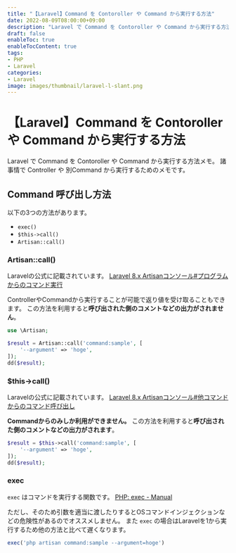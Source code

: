 ```yaml
---
title: "【Laravel】Command を Contoroller や Command から実行する方法"
date: 2022-08-09T08:00:00+09:00
description: "Laravel で Command を Contoroller や Command から実行する方法メモ"
draft: false
enableToc: true
enableTocContent: true
tags: 
- PHP
- Laravel
categories: 
- Laravel
image: images/thumbnail/laravel-l-slant.png
---
```


# 【Laravel】Command を Contoroller や Command から実行する方法
Laravel で Command を Contoroller や Command から実行する方法メモ。
諸事情で Controller や 別Command から実行するためのメモです。

## Command 呼び出し方法
以下の3つの方法があります。
* `exec()`
* `$this->call()`
* `Artisan::call()`


### Artisan::call()
Laravelの公式に記載されています。
<a href="https://readouble.com/laravel/8.x/ja/artisan.html#programmatically-executing-commands" target="_blank" rel="nofollow noopener">Laravel 8.x Artisanコンソール#プログラムからのコマンド実行</a>

ControllerやCommandから実行することが可能で返り値を受け取ることもできます。
この方法を利用すると**呼び出された側のコメントなどの出力がされません**。
```php
use \Artisan;

$result = Artisan::call('command:sample', [
    '--argument' => 'hoge',
]);
dd($result);
```

### $this->call()
Laravelの公式に記載されています。
<a href="https://readouble.com/laravel/8.x/ja/artisan.html#calling-commands-from-other-commands" target="_blank" rel="nofollow noopener">Laravel 8.x Artisanコンソール#他コマンドからのコマンド呼び出し</a>

**Commandからのみしか利用ができません。**
この方法を利用すると**呼び出された側のコメントなどの出力がされます**。
```php
$result = $this->call('command:sample', [
    '--argument' => 'hoge',
]);
dd($result);
```

### exec
`exec` はコマンドを実行する関数です。
<a href="https://www.php.net/manual/ja/function.exec.php" target="_blank" rel="nofollow noopener">PHP: exec - Manual</a>

ただし、そのため引数を適当に渡したりするとOSコマンドインジェクションなどの危険性があるのでオススメしません。
また `exec` の場合はLaravelを1から実行するため他の方法と比べて遅くなります。
```php
exec('php artisan command:sample --argument=hoge')
```